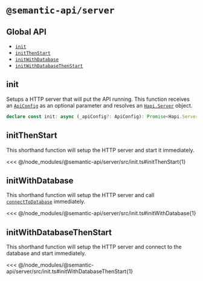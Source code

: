 # `@semantic-api/server`

## Global API

- [`init`](#init)
- [`initThenStart`]()
- [`initWithDatabase`]()
- [`initWithDatabaseThenStart`]()

## init

Setups a HTTP server that will put the API running. This function receives an [`ApiConfig`](#api-config) as an optional parameter and resolves an [`Hapi.Server`](https://hapi.dev/api/?v=21.3.2#server) object.

```ts
declare const init: async (_apiConfig?: ApiConfig): Promise<Hapi.Server>
```

## initThenStart <Badge type="info" text="shorthand" />

This shorthand function will setup the HTTP server and start it immediately.

<<< @/node_modules/@semantic-api/server/src/init.ts#initThenStart{1}

## initWithDatabase <Badge type="info" text="shorthand" />

This shorthand function will setup the HTTP server and call [`connectToDatabase`](/api/connect-to-database) immediately.

<<< @/node_modules/@semantic-api/server/src/init.ts#initWithDatabase{1}

## initWithDatabaseThenStart <Badge type="info" text="shorthand" />

This shorthand function will setup the HTTP server and connect to the database and start immediately.

<<< @/node_modules/@semantic-api/server/src/init.ts#initWithDatabaseThenStart{1}
